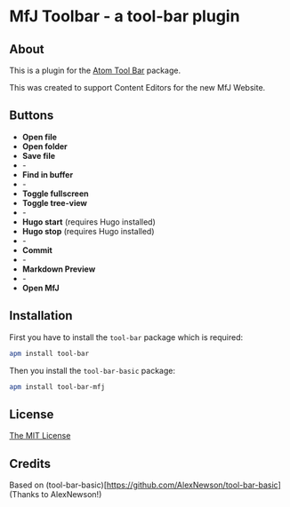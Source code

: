 # MfJ Toolbar - a tool-bar plugin

## About

This is a plugin for the [Atom Tool Bar](https://atom.io/packages/tool-bar) package.

This was created to support Content Editors for the new MfJ Website.

## Buttons

* **Open file**
* **Open folder**
* **Save file**
* \-
* **Find in buffer**
* \-
* **Toggle fullscreen**
* **Toggle tree-view**
* \-
* **Hugo start** (requires Hugo installed)
* **Hugo stop** (requires Hugo installed)
* \-
* **Commit**
* \-
* **Markdown Preview**
* \-
* **Open MfJ**

## Installation

First you have to install the `tool-bar` package which is required:

```bash
apm install tool-bar
```

Then you install the `tool-bar-basic` package:

```bash
apm install tool-bar-mfj
```

## License

[The MIT License](https://github.com/AlexNewson/tool-bar-basic/LICENSE.md)

## Credits

Based on (tool-bar-basic)[https://github.com/AlexNewson/tool-bar-basic] (Thanks to AlexNewson!) 
